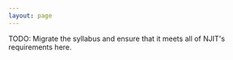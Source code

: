 ```yaml
---
layout: page
---
```

TODO: Migrate the syllabus and ensure that it meets all of NJIT's requirements here.